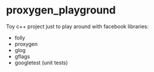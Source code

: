 # proxygen_playground

Toy c++ project just to play around with facebook libraries:
* folly
* proxygen
* glog
* gflags
* googletest (unit tests)
